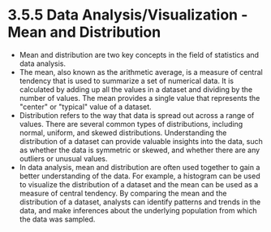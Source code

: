 # 3.5.5 Data Analysis/Visualization - Mean and Distribution 

- Mean and distribution are two key concepts in the field of statistics and data analysis.
- The mean, also known as the arithmetic average, is a measure of central tendency that is used to summarize a set of numerical data. It is calculated by adding up all the values in a dataset and dividing by the number of values. The mean provides a single value that represents the "center" or "typical" value of a dataset.
- Distribution refers to the way that data is spread out across a range of values. There are several common types of distributions, including normal, uniform, and skewed distributions. Understanding the distribution of a dataset can provide valuable insights into the data, such as whether the data is symmetric or skewed, and whether there are any outliers or unusual values.
- In data analysis, mean and distribution are often used together to gain a better understanding of the data. For example, a histogram can be used to visualize the distribution of a dataset and the mean can be used as a measure of central tendency. By comparing the mean and the distribution of a dataset, analysts can identify patterns and trends in the data, and make inferences about the underlying population from which the data was sampled.